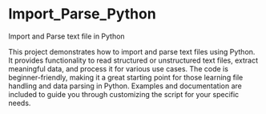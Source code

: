 # Import_Parse_Python
Import and Parse text file in Python

This project demonstrates how to import and parse text files using Python. It provides functionality to read structured or unstructured text files, extract meaningful data, and process it for various use cases. The code is beginner-friendly, making it a great starting point for those learning file handling and data parsing in Python. Examples and documentation are included to guide you through customizing the script for your specific needs.
